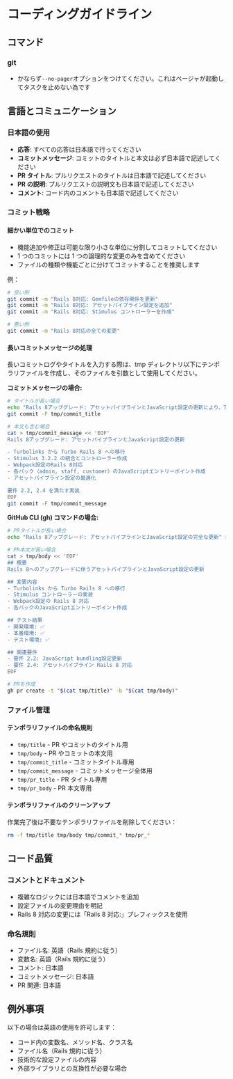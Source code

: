 # コーディングガイドライン

## コマンド

### git

- かならず`--no-pager`オプションをつけてください。これはページャが起動してタスクを止めない為です

## 言語とコミュニケーション

### 日本語の使用

- **応答**: すべての応答は日本語で行ってください
- **コミットメッセージ**: コミットのタイトルと本文は必ず日本語で記述してください
- **PR タイトル**: プルリクエストのタイトルは日本語で記述してください
- **PR の説明**: プルリクエストの説明文も日本語で記述してください
- **コメント**: コード内のコメントも日本語で記述してください

### コミット戦略

#### 細かい単位でのコミット

- 機能追加や修正は可能な限り小さな単位に分割してコミットしてください
- 1 つのコミットには 1 つの論理的な変更のみを含めてください
- ファイルの種類や機能ごとに分けてコミットすることを推奨します

例：

```bash
# 良い例
git commit -m "Rails 8対応: Gemfileの依存関係を更新"
git commit -m "Rails 8対応: アセットパイプライン設定を追加"
git commit -m "Rails 8対応: Stimulus コントローラーを作成"

# 悪い例
git commit -m "Rails 8対応の全ての変更"
```

#### 長いコミットメッセージの処理

長いコミットログやタイトルを入力する際は、tmp ディレクトリ以下にテンポラリファイルを作成し、そのファイルを引数として使用してください。

**コミットメッセージの場合:**

```bash
# タイトルが長い場合
echo "Rails 8アップグレード: アセットパイプラインとJavaScript設定の更新により、Turbo Rails 8とStimulus 3.2.2の統合を完了" > tmp/commit_title
git commit -F tmp/commit_title

# 本文も含む場合
cat > tmp/commit_message << 'EOF'
Rails 8アップグレード: アセットパイプラインとJavaScript設定の更新

- Turbolinks から Turbo Rails 8 への移行
- Stimulus 3.2.2 の統合とコントローラー作成
- Webpack設定のRails 8対応
- 各パック（admin, staff, customer）のJavaScriptエントリーポイント作成
- アセットパイプライン設定の最適化

要件 2.2, 2.4 を満たす実装
EOF
git commit -F tmp/commit_message
```

**GitHub CLI (gh) コマンドの場合:**

```bash
# PRタイトルが長い場合
echo "Rails 8アップグレード: アセットパイプラインとJavaScript設定の完全な更新" > tmp/title

# PR本文が長い場合
cat > tmp/body << 'EOF'
## 概要
Rails 8へのアップグレードに伴うアセットパイプラインとJavaScript設定の更新

## 変更内容
- Turbolinks から Turbo Rails 8 への移行
- Stimulus コントローラーの実装
- Webpack設定の Rails 8 対応
- 各パックのJavaScriptエントリーポイント作成

## テスト結果
- 開発環境: ✅
- 本番環境: ✅
- テスト環境: ✅

## 関連要件
- 要件 2.2: JavaScript bundling設定更新
- 要件 2.4: アセットパイプライン Rails 8 対応
EOF

# PRを作成
gh pr create -t "$(cat tmp/title)" -b "$(cat tmp/body)"
```

### ファイル管理

#### テンポラリファイルの命名規則

- `tmp/title` - PR やコミットのタイトル用
- `tmp/body` - PR やコミットの本文用
- `tmp/commit_title` - コミットタイトル専用
- `tmp/commit_message` - コミットメッセージ全体用
- `tmp/pr_title` - PR タイトル専用
- `tmp/pr_body` - PR 本文専用

#### テンポラリファイルのクリーンアップ

作業完了後は不要なテンポラリファイルを削除してください：

```bash
rm -f tmp/title tmp/body tmp/commit_* tmp/pr_*
```

## コード品質

### コメントとドキュメント

- 複雑なロジックには日本語でコメントを追加
- 設定ファイルの変更理由を明記
- Rails 8 対応の変更には「Rails 8 対応:」プレフィックスを使用

### 命名規則

- ファイル名: 英語（Rails 規約に従う）
- 変数名: 英語（Rails 規約に従う）
- コメント: 日本語
- コミットメッセージ: 日本語
- PR 関連: 日本語

## 例外事項

以下の場合は英語の使用を許可します：

- コード内の変数名、メソッド名、クラス名
- ファイル名（Rails 規約に従う）
- 技術的な設定ファイルの内容
- 外部ライブラリとの互換性が必要な場合
